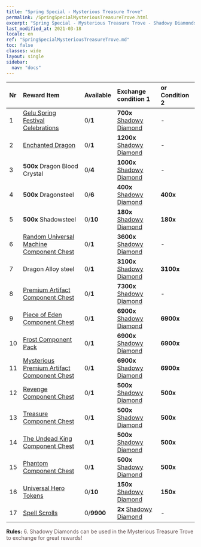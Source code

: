 ```yaml
---
title: "Spring Special - Mysterious Treasure Trove"
permalink: /SpringSpecialMysteriousTreasureTrove.html
excerpt: "Spring Special - Mysterious Treasure Trove - Shadowy Diamonds can be used in the Mysterious Treasure Trove to exchange for great rewards!."
last_modified_at: 2021-03-18
locale: en
ref: "SpringSpecialMysteriousTreasureTrove.md"
toc: false
classes: wide
layout: single
sidebar:
  nav: "docs"
---
```


  | Nr | Reward Item  |   Available  | Exchange condition 1 | or Condition 2 | 
  |:---|:-------------|:-------------|:---------------------|:---------------| 
  | 1 | [Gelu Spring Festival Celebrations](/Items/con_1050/) | 0/**1** |  **700x** [Shadowy Diamond](/Items/con_1247/) | - | 
  | 2 | [Enchanted Dragon](/Items/con_1434/) | 0/**1** |  **1200x** [Shadowy Diamond](/Items/con_1247/) | - | 
  | 3 |  **500x** Dragon Blood Crystal | 0/**4** |  **1000x** [Shadowy Diamond](/Items/con_1247/) | - | 
  | 4 |  **500x** Dragonsteel | 0/**6** |  **400x** [Shadowy Diamond](/Items/con_1247/) |  **400x**  <i class="fas fa-gem"/> | 
  | 5 |  **500x** Shadowsteel | 0/**10** |  **180x** [Shadowy Diamond](/Items/con_1247/) |  **180x**  <i class="fas fa-gem"/> | 
  | 6 | [Random Universal Machine Component Chest](/Items/con_1189/) | 0/**1** |  **3600x** [Shadowy Diamond](/Items/con_1247/) | - | 
  | 7 | Dragon Alloy steel | 0/**1** |  **3100x** [Shadowy Diamond](/Items/con_1247/) |  **3100x**  <i class="fas fa-gem"/> | 
  | 8 | [Premium Artifact Component Chest](/Items/con_624/) | 0/**1** |  **7300x** [Shadowy Diamond](/Items/con_1247/) | - | 
  | 9 | [Piece of Eden Component Chest](/Items/con_229/) | 0/**1** |  **6900x** [Shadowy Diamond](/Items/con_1247/) |  **6900x**  <i class="fas fa-gem"/> | 
  | 10 | [Frost Component Pack](/Items/con_521/) | 0/**1** |  **6900x** [Shadowy Diamond](/Items/con_1247/) |  **6900x**  <i class="fas fa-gem"/> | 
  | 11 | [Mysterious Premium Artifact Component Chest](/Items/con_1204/) | 0/**1** |  **6900x** [Shadowy Diamond](/Items/con_1247/) |  **6900x**  <i class="fas fa-gem"/> | 
  | 12 | [Revenge Component Chest](/Items/con_340/) | 0/**1** |  **500x** [Shadowy Diamond](/Items/con_1247/) |  **500x**  <i class="fas fa-gem"/> | 
  | 13 | [Treasure Component Chest](/Items/con_302/) | 0/**1** |  **500x** [Shadowy Diamond](/Items/con_1247/) |  **500x**  <i class="fas fa-gem"/> | 
  | 14 | [The Undead King Component Chest](/Items/con_147/) | 0/**1** |  **500x** [Shadowy Diamond](/Items/con_1247/) |  **500x**  <i class="fas fa-gem"/> | 
  | 15 | [Phantom Component Chest](/Items/con_81/) | 0/**1** |  **500x** [Shadowy Diamond](/Items/con_1247/) |  **500x**  <i class="fas fa-gem"/> | 
  | 16 | [Universal Hero Tokens](/Items/her_87/) | 0/**10** |  **150x** [Shadowy Diamond](/Items/con_1247/) |  **150x**  <i class="fas fa-gem"/> | 
  | 17 | [Spell Scrolls](/Items/con_522/) | 0/**9900** |  **2x** [Shadowy Diamond](/Items/con_1247/) | - | 


 **Rules:** <span style="color: #645252">6. Shadowy Diamonds can be used in the Mysterious Treasure Trove to exchange for great rewards! </span><br/>


